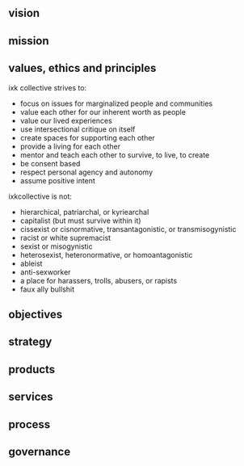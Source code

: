 
## vision

## mission

## values, ethics and principles
ixk collective strives to:
 - focus on issues for marginalized people and communities
 - value each other for our inherent worth as people
 - value our lived experiences
 - use intersectional critique on itself
 - create spaces for supporting each other
 - provide a living for each other
 - mentor and teach each other to survive, to live, to create
 - be consent based
 - respect personal agency and autonomy
 - assume positive intent

ixkcollective is not:
 - hierarchical, patriarchal, or kyriearchal
 - capitalist (but must survive within it)
 - cissexist or cisnormative, transantagonistic, or transmisogynistic
 - racist or white supremacist
 - sexist or misogynistic
 - heterosexist, heteronormative, or homoantagonistic
 - ableist
 - anti-sexworker
 - a place for harassers, trolls, abusers, or rapists
 - faux ally bullshit

## objectives

## strategy

## products

## services

## process

## governance


